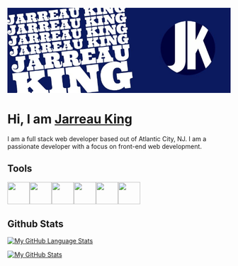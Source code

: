 ![JKing Banner](https://github.com/JarreauKing/JarreauKing/blob/main/jk%20banner.jpg)

# Hi, I am [Jarreau King](https://jarreauking.com/)
 I am a full stack web developer based out of Atlantic City, NJ. I am a passionate developer with a focus on front-end web development.
 
## Tools
<img src="https://cdn.worldvectorlogo.com/logos/microsoft-windows-22.svg" width="50" height="50"/><img src="https://cdn.worldvectorlogo.com/logos/apple.svg" width="50" height="50"/><img src="https://cdn.worldvectorlogo.com/logos/visual-studio-code-1.svg" width="50" height="50"/><img src="https://cdn.worldvectorlogo.com/logos/html-1.svg" width="50" height="50"/><img src="https://cdn.worldvectorlogo.com/logos/css-3.svg" width="50" height="50"/><img src="https://cdn.worldvectorlogo.com/logos/logo-javascript.svg" width="50" height="50"/>

## Github Stats
[![My GitHub Language Stats](https://github-readme-stats.vercel.app/api/top-langs/?username=jarreauking&langs_count=5&theme=tokyonight)]()

[![My GitHub Stats](https://github-readme-stats.vercel.app/api/?username=jarreauking&count_private=true&theme=tokyonight&showicons=true)]()



